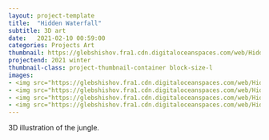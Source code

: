 ```yaml
---
layout: project-template
title:  "Hidden Waterfall"
subtitle: 3D art
date:   2021-02-10 00:59:00
categories: Projects Art
thumbnail: https://glebshishov.fra1.cdn.digitaloceanspaces.com/web/Hidden-Waterfall/Hidden-Waterfall-thumbnail.webp
projectend: 2021 winter
thumbnail-class: project-thumbnail-container block-size-l
images:
- <img src="https://glebshishov.fra1.cdn.digitaloceanspaces.com/web/Hidden-Waterfall/Hidden-Waterfall-1.webp" class="project-img-parameters img-size-full" alt="Waterfall-1">
- <img src="https://glebshishov.fra1.cdn.digitaloceanspaces.com/web/Hidden-Waterfall/Hidden-Waterfall-2.webp" class="project-img-parameters img-size-full" alt="Waterfall-2">
- <img src="https://glebshishov.fra1.cdn.digitaloceanspaces.com/web/Hidden-Waterfall/Hidden-Waterfall-3.webp" class="project-img-parameters img-size-full" alt="Waterfall-3">
- <img src="https://glebshishov.fra1.cdn.digitaloceanspaces.com/web/Hidden-Waterfall/Hidden-Waterfall-4.webp" class="project-img-parameters img-size-full" alt="Waterfall-4">
---
```


3D illustration of the jungle.